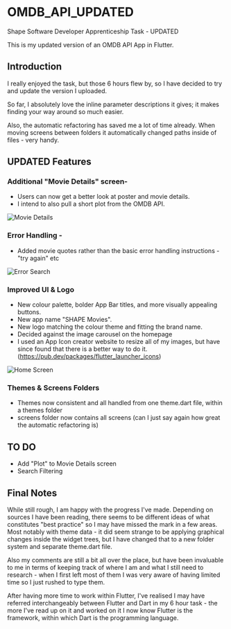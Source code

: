 # OMDB_API_UPDATED

Shape Software Developer Apprenticeship Task - UPDATED

This is my updated version of an OMDB API App in Flutter.

## Introduction

I really enjoyed the task, but those 6 hours flew by, so I have decided to try and update the version I uploaded. 

So far, I absolutely love the inline parameter descriptions it gives; it makes finding your way around so much easier.

Also, the automatic refactoring has saved me a lot of time already. When moving screens between folders it automatically changed paths inside of files - very handy.

## UPDATED Features


### Additional "Movie Details" screen- 

- Users can now get a better look at poster and movie details.
- I intend to also pull a short plot from the OMDB API.

![Movie Details](./assets/moviedetails.png)


### Error Handling - 

- Added movie quotes rather than the basic error handling instructions - "try again" etc

![Error Search](./assets/errorsearchscreen.png)

### Improved UI & Logo

- New colour palette, bolder App Bar titles, and more visually appealing buttons.
- New app name "SHAPE Movies".
- New logo matching the colour theme and fitting the brand name.
- Decided against the image carousel on the homepage
- I used an App Icon creator website to resize all of my images, but have since found that there is a better way to do it. (https://pub.dev/packages/flutter_launcher_icons)

![Home Screen](./assets/home.png)

### Themes & Screens Folders

- Themes now consistent and all handled from one theme.dart file, within a themes folder
- screens folder now contains all screens (can I just say again how great the automatic refactoring is)

## TO DO

- Add "Plot" to Movie Details screen
- Search Filtering 

## Final Notes

While still rough, I am happy with the progress I've made. Depending on sources I have been reading, there seems to be different ideas of what constitutes "best practice" so I may have missed the mark in a few areas. Most notably with theme data - it did seem strange to be applying graphical changes inside the widget trees, but I have changed that to a new folder system and separate theme.dart file.

Also my comments are still a bit all over the place, but have been invaluable to me in terms of keeping track of where I am and what I still need to research - when I first left most of them I was very aware of having limited time so I just rushed to type them.

After having more time to work within Flutter, I've realised I may have referred interchangeably between Flutter and Dart in my 6 hour task - the more I've read up on it and worked on it I now know Flutter is the framework, within which Dart is the programming language.




